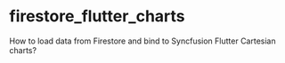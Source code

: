 # firestore_flutter_charts
How to load data from Firestore and bind to Syncfusion Flutter Cartesian charts? 
